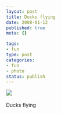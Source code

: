 ```yaml
--- 
layout: post
title: Ducks flying
date: 2008-01-12
published: true
meta: {}

tags: 
- fun
type: post
categories: 
- fun
- photo
status: publish
---
```

![](http://media.eick.us/2011/05/4Lbi8pbnE444ivgr7oEQctqL_400.jpg)<br /><br />Ducks flying
